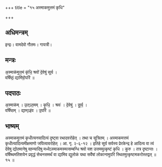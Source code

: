 +++
title = "१५ अस्माकमुत्तमं कृधि"

+++
## अधिमन्त्रम्
इन्द्रः। वामदेवो गौतमः। गायत्री।

## मन्त्रः
अ॒स्माक॑मुत्त॒मं कृ॑धि॒ श्रवो॑ दे॒वेषु॑ सूर्य ।  
वर्षि॑ष्ठं॒ द्यामि॑वो॒परि॑ ॥

## पदपाठः
अ॒स्माक॑म् । उ॒त्ऽत॒मम् । कृ॒धि॒ । श्रवः॑ । दे॒वेषु॑ । सू॒र्य॒ ।  
वर्षि॑ष्ठम् । द्याम्ऽइ॑व । उ॒परि॑ ॥

## भाष्यम्
अस्माकमुत्तमं कृधीत्यनयादित्यं दृष्ट्वा रथादवरोहेत् । तथा च सूत्रितम् । अस्माकमत्तमं कृधीत्यादित्यमीक्षमाणो जपित्वावरोहेत् । आ. गृ. २-६-१२ । इतिहे सूर्य सर्वस्य प्रेरकेन्द्र हे आदित्य वा त्वं देवेषु द्योतमानेषु वह्न्यादिषु मध्येऽस्माकमस्मत्सम्बन्धि श्रवो यश उत्तममुत्कृष्टं कृधि । कुरु । तत्र दृष्टान्तः । वर्षिष्थमतिशयेन प्रवृद्धं सेचनसमर्थं वा द्यामिव द्युलोकं यथा सर्वेषां लोकानामुपरि स्थितमुत्कृष्टमकरोस्तद्वत् ॥ १५ ॥